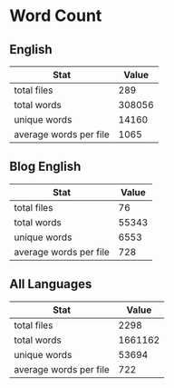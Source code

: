# Word Count

## English

Stat | Value
---- | -----
total files | 289
total words | 308056
unique words | 14160
average words per file | 1065

## Blog English

Stat | Value
---- | -----
total files | 76
total words | 55343
unique words | 6553
average words per file | 728

## All Languages

Stat | Value
---- | -----
total files | 2298
total words | 1661162
unique words | 53694
average words per file | 722
